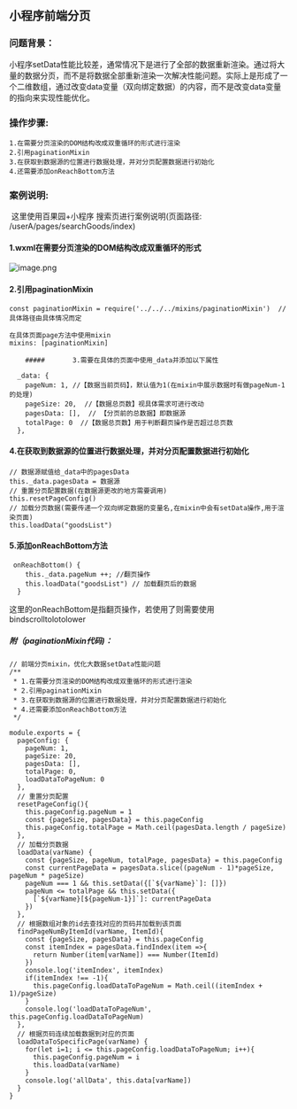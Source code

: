 ## 小程序前端分页
### 问题背景：
​        小程序setData性能比较差，通常情况下是进行了全部的数据重新渲染。通过将大量的数据分页，而不是将数据全部重新渲染一次解决性能问题。实际上是形成了一个二维数组，通过改变data变量（双向绑定数据）的内容，而不是改变data变量的指向来实现性能优化。

### 操作步骤:

    1.在需要分页渲染的DOM结构改成双重循环的形式进行渲染
    2.引用paginationMixin
    3.在获取到数据源的位置进行数据处理，并对分页配置数据进行初始化
    4.还需要添加onReachBottom方法
### 案例说明:

​		这里使用百果园+小程序 搜索页进行案例说明(页面路径: /userA/pages/searchGoods/index)

#### 		1.wxml在需要分页渲染的DOM结构改成双重循环的形式

![image.png](https://cdn.nlark.com/yuque/0/2020/png/1087407/1597112695091-c1f209b4-aa57-4b54-9710-e671c2152e2a.png)

#### 		2.引用paginationMixin

```
const paginationMixin = require('../../../mixins/paginationMixin')  //具体路径由具体情况而定

在具体页面page方法中使用mixin
mixins: [paginationMixin]
```

		##### 		3.需要在具体的页面中使用_data并添加以下属性

```
  _data: {
    pageNum: 1, //【数据当前页码】，默认值为1(在mixin中展示数据时有做pageNum-1的处理)
    pageSize: 20,  //【数据总页数】视具体需求可进行改动
    pagesData: [],  // 【分页前的总数据】即数据源
    totalPage: 0  //【数据总页数】用于判断翻页操作是否超过总页数
  },
```

#### 		4.在获取到数据源的位置进行数据处理，并对分页配置数据进行初始化

```
// 数据源赋值给_data中的pagesData
this._data.pagesData = 数据源
// 重置分页配置数据(在数据源更改的地方需要调用)
this.resetPageConfig()
// 加载分页数据(需要传递一个双向绑定数据的变量名,在mixin中会有setData操作,用于渲染页面)
this.loadData("goodsList")
```

#### 		5.添加onReachBottom方法

```
 onReachBottom() {
    this._data.pageNum ++; //翻页操作
    this.loadData("goodsList") // 加载翻页后的数据
  }
```

这里的onReachBottom是指翻页操作，若使用了<scroll-view>则需要使用bindscrolltolotolower



##### 附（paginationMixin代码)：

```
// 前端分页mixin，优化大数据setData性能问题
/**
 * 1.在需要分页渲染的DOM结构改成双重循环的形式进行渲染
 * 2.引用paginationMixin
 * 3.在获取到数据源的位置进行数据处理，并对分页配置数据进行初始化
 * 4.还需要添加onReachBottom方法
 */

module.exports = {
  pageConfig: {
    pageNum: 1,
    pageSize: 20,
    pagesData: [],
    totalPage: 0,
    loadDataToPageNum: 0
  },
  // 重置分页配置
  resetPageConfig(){
    this.pageConfig.pageNum = 1
    const {pageSize, pagesData} = this.pageConfig
    this.pageConfig.totalPage = Math.ceil(pagesData.length / pageSize)
  },
  // 加载分页数据
  loadData(varName) {
    const {pageSize, pageNum, totalPage, pagesData} = this.pageConfig
    const currentPageData = pagesData.slice((pageNum - 1)*pageSize, pageNum * pageSize)
    pageNum === 1 && this.setData({[`${varName}`]: []})
    pageNum <= totalPage && this.setData({
      [`${varName}[${pageNum-1}]`]: currentPageData
    })
  },
  // 根据数组对象的id去查找对应的页码并加载到该页面
  findPageNumByItemId(varName, ItemId){
    const {pageSize, pagesData} = this.pageConfig
    const itemIndex = pagesData.findIndex(item =>{
      return Number(item[varName]) === Number(ItemId)
    })
    console.log('itemIndex', itemIndex)
    if(itemIndex !== -1){
      this.pageConfig.loadDataToPageNum = Math.ceil((itemIndex + 1)/pageSize)
    }
    console.log('loadDataToPageNum', this.pageConfig.loadDataToPageNum)
  },
  // 根据页码连续加载数据到对应的页面
  loadDataToSpecificPage(varName) {
    for(let i=1; i <= this.pageConfig.loadDataToPageNum; i++){
      this.pageConfig.pageNum = i
      this.loadData(varName)
    }
    console.log('allData', this.data[varName])
  }
}
```